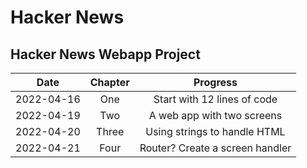 # Hacker News

## Hacker News Webapp Project

|    Date    | Chapter |            Progress             |
| :--------: | :-----: | :-----------------------------: |
| 2022-04-16 |   One   |   Start with 12 lines of code   |
| 2022-04-19 |   Two   |   A web app with two screens    |
| 2022-04-20 |  Three  |  Using strings to handle HTML   |
| 2022-04-21 |  Four   | Router? Create a screen handler |
